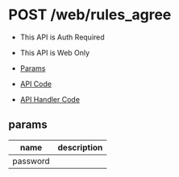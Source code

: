 # POST /web/rules_agree

- This API is Auth Required
- This API is Web Only

- [Params](#params)
- [API Code](/src/endpoints/web/rules_agree.js)
- [API Handler Code](/src/handlers/web/web/rules_agree.js)

## params


name|description
---|---
password|
